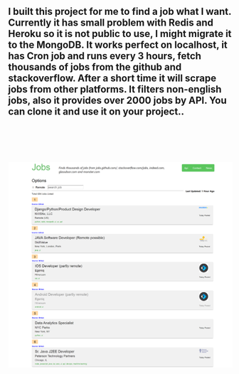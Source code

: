 <h2>I built this project for me to find a job what I want. Currently it has small problem with Redis and Heroku so it is not public to use, I might migrate it to the MongoDB. It works perfect on localhost, it has Cron job and runs every 3 hours, fetch thousands of jobs from the github and stackoverflow. After a short time it will scrape jobs from other platforms. It filters non-english jobs, also it provides over 2000 jobs by API.
You can clone it and use it on your project..<h2>
<br><br/>

![Alt text](job-app.png?raw=true "Job-app image")